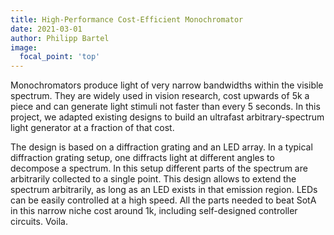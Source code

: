 ```yaml
---
title: High-Performance Cost-Efficient Monochromator
date: 2021-03-01
author: Philipp Bartel
image:
  focal_point: 'top'
---
```


Monochromators produce light of very narrow bandwidths within the visible spectrum. They are widely used in vision research, cost upwards of 5k a piece and can generate light stimuli not faster than every 5 seconds. In this project, we adapted existing designs to build an ultrafast arbitrary-spectrum light generator at a fraction of that cost.

<!--more-->

The design is based on a diffraction grating and an LED array. In a typical diffraction grating setup, one diffracts light at different angles to decompose a spectrum. In this setup different parts of the spectrum are arbitrarily collected to a single point. This design allows to extend the spectrum arbitrarily, as long as an LED exists in that emission region. LEDs can be easily controlled at a high speed. All the parts needed to beat SotA in this narrow niche cost around 1k, including self-designed controller circuits. Voila.
